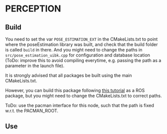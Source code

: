 PERCEPTION
==========

Build
-----

You need to set the var `POSE_ESTIMATION_EXT` in the CMakeLists.txt to point where the poseEstimation library was built, and check that the build folder is called `build` in there. And you might need to change the paths in `src/pose_estimation_uibk.cpp` for configuration and database location (ToDo: improve this to avoid compiling everytime, e.g. passing the path as a parameter in the launch file).

It is strongly advised that all packages be built using the main CMakeLists.txt.

However, you can build this package following [this tutorial](http://wiki.ros.org/ROS/Tutorials/BuildingPackages) as a ROS package, but you might need to change the CMakeLists.txt to correct paths.

ToDo: use the pacman interface for this node, such that the path is fixed w.r.t. the PACMAN_ROOT.

Use
---


